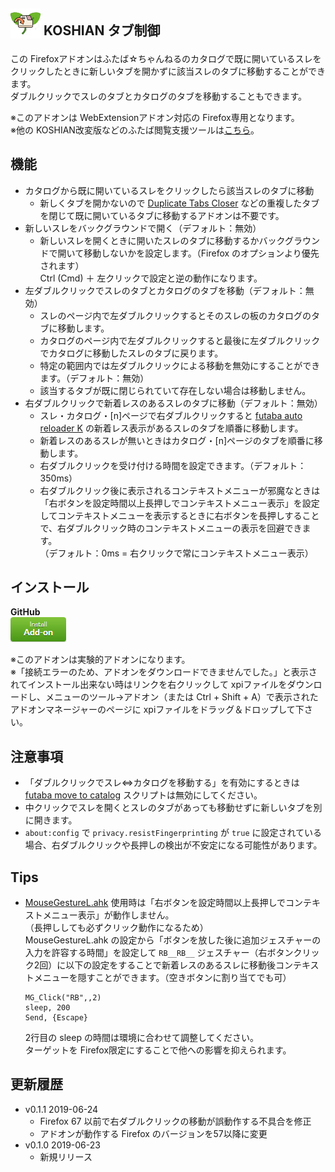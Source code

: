 ## <sub><img src="koshian_tab_controller/icons/icon-48.png"></sub> KOSHIAN タブ制御
この Firefoxアドオンはふたば☆ちゃんねるのカタログで既に開いているスレをクリックしたときに新しいタブを開かずに該当スレのタブに移動することができます。  
ダブルクリックでスレのタブとカタログのタブを移動することもできます。  

※このアドオンは WebExtensionアドオン対応の Firefox専用となります。  
※他の KOSHIAN改変版などのふたば閲覧支援ツールは[こちら](https://github.com/akoya-tomo/futaba_auto_reloader_K/wiki/)。  

## 機能
* カタログから既に開いているスレをクリックしたら該当スレのタブに移動
  - 新しくタブを開かないので [Duplicate Tabs Closer](https://addons.mozilla.org/ja/firefox/addon/duplicate-tabs-closer/) などの重複したタブを閉じて既に開いているタブに移動するアドオンは不要です。  
* 新しいスレをバックグラウンドで開く（デフォルト：無効）
  - 新しいスレを開くときに開いたスレのタブに移動するかバックグラウンドで開いて移動しないかを設定します。（Firefox のオプションより優先されます）  
    Ctrl (Cmd) ＋ 左クリックで設定と逆の動作になります。  
* 左ダブルクリックでスレのタブとカタログのタブを移動（デフォルト：無効）
  - スレのページ内で左ダブルクリックするとそのスレの板のカタログのタブに移動します。  
  - カタログのページ内で左ダブルクリックすると最後に左ダブルクリックでカタログに移動したスレのタブに戻ります。  
  - 特定の範囲内では左ダブルクリックによる移動を無効にすることができます。（デフォルト：無効）  
  - 該当するタブが既に閉じられていて存在しない場合は移動しません。  
* 右ダブルクリックで新着レスのあるスレのタブに移動（デフォルト：無効）
  - スレ・カタログ・\[n\]ページで右ダブルクリックすると [futaba auto reloader K](https://greasyfork.org/ja/scripts/36235-futaba-auto-reloader-k) の新着レス表示があるスレのタブを順番に移動します。  
  - 新着レスのあるスレが無いときはカタログ・\[n\]ページのタブを順番に移動します。  
  - 右ダブルクリックを受け付ける時間を設定できます。（デフォルト：350ms）  
  - 右ダブルクリック後に表示されるコンテキストメニューが邪魔なときは  
    「右ボタンを設定時間以上長押しでコンテキストメニュー表示」を設定してコンテキストメニューを表示するときに右ボタンを長押しすることで、右ダブルクリック時のコンテキストメニューの表示を回避できます。  
    （デフォルト：0ms = 右クリックで常にコンテキストメニュー表示）  

## インストール
**GitHub**  
[![インストールボタン](images/install_button.png "クリックでアドオンをインストール")](https://github.com/akoya-tomo/koshian_tab_controller/releases/download/v0.1.1/koshian_tab_controller-0.1.1-fx.xpi)

※このアドオンは実験的アドオンになります。  
※「接続エラーのため、アドオンをダウンロードできませんでした。」と表示されてインストール出来ない時はリンクを右クリックして xpiファイルをダウンロードし、メニューのツール→アドオン（または Ctrl + Shift + A）で表示されたアドオンマネージャーのページに xpiファイルをドラッグ＆ドロップして下さい。  

## 注意事項
* 「ダブルクリックでスレ⇔カタログを移動する」を有効にするときは [futaba move to catalog](https://greasyfork.org/ja/scripts/36988-futaba-move-to-catalog) スクリプトは無効にしてください。  
* 中クリックでスレを開くとスレのタブがあっても移動せずに新しいタブを別に開きます。  
* `about:config` で `privacy.resistFingerprinting` が `true` に設定されている場合、右ダブルクリックや長押しの検出が不安定になる可能性があります。  

## Tips
* [MouseGestureL.ahk](http://hp.vector.co.jp/authors/VA018351/mglahk.html) 使用時は「右ボタンを設定時間以上長押しでコンテキストメニュー表示」が動作しません。  
  （長押ししても必ずクリック動作になるため）  
  MouseGestureL.ahk の設定から「ボタンを放した後に追加ジェスチャーの入力を許容する時間」を設定して `RB__RB__` ジェスチャー（右ボタンクリック2回）に以下の設定をすることで新着レスのあるスレに移動後コンテキストメニューを隠すことができます。（空きボタンに割り当てでも可）  

  ```
  MG_Click("RB",,2)
  sleep, 200
  Send, {Escape}
  ```

  2行目の sleep の時間は環境に合わせて調整してください。  
  ターゲットを Firefox限定にすることで他への影響を抑えられます。  

## 更新履歴
* v0.1.1 2019-06-24
  - Firefox 67 以前で右ダブルクリックの移動が誤動作する不具合を修正
  - アドオンが動作する Firefox のバージョンを57以降に変更
* v0.1.0 2019-06-23
  - 新規リリース
